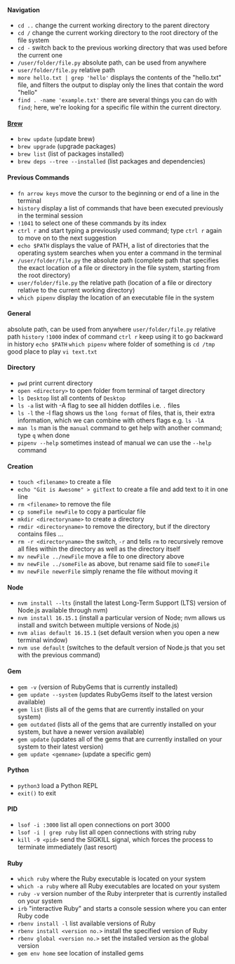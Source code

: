 #### Navigation

- `cd ..` change the current working directory to the parent directory
- `cd /` change the current working directory to the root directory of the file system
- `cd -` switch back to the previous working directory that was used before the current one
- `/user/folder/file.py` absolute path, can be used from anywhere
- `user/folder/file.py` relative path
- `more hello.txt | grep 'hello'` displays the contents of the "hello.txt" file, and filters the output to display only the lines that contain the word "hello"
- `find . -name 'example.txt'` there are several things you can do with `find`; here, we're looking for a specific file within the current directory.

#### [Brew](https://mac.install.guide/homebrew/4.html)

- `brew update` (update brew)
- `brew upgrade` (upgrade packages)
- `brew list` (list of packages installed)
- `brew deps --tree --installed` (list packages and dependencies)

#### Previous Commands

- `fn arrow keys` move the cursor to the beginning or end of a line in the terminal
- `history` display a list of commands that have been executed previously in the terminal session
- `!1041` to select one of these commands by its index
- `ctrl r` and start typing a previously used command; type `ctrl r` again to move on to the next suggestion
- `echo $PATH` displays the value of PATH, a list of directories that the operating system searches when you enter a command in the terminal
- `/user/folder/file.py` the absolute path (complete path that specifies the exact location of a file or directory in the file system, starting from the root directory)
- `user/folder/file.py` the relative path (location of a file or directory relative to the current working directory)
- `which pipenv` display the location of an executable file in the system

#### General

absolute path, can be used from anywhere
`user/folder/file.py` relative path
`history`
`!1000` index of command
`ctrl r` keep using it to go backward in history
`echo $PATH`
`which pipenv` where folder of something is
`cd /tmp` good place to play
`vi text.txt`

#### Directory

- `pwd` print current directory
- `open <directory>` to open folder from terminal of target directory
- `ls Desktop` list all contents of `Desktop`
- `ls -a` list with -A flag to see all hidden dotfiles i.e. `.` files
- `ls -l` the -l flag shows us the `long format` of files, that is, their extra information, which we can combine with others flags e.g. `ls -lA`
- `man ls` man is the `manual` command to get help with another command; type `q` when done
- `pipenv --help` sometimes instead of manual we can use the `--help` command

#### Creation

- `touch <filename>` to create a file
- `echo "Git is Awesome" > gitText` to create a file and add text to it in one line
- `rm <filename>` to remove the file
- `cp someFile newFile` to copy a particular file
- `mkdir <directoryname>` to create a directory
- `rmdir <directoryname>` to remove the directory, but if the directory contains files ...
- `rm -r <directoryname>` the switch, `-r` and tells `rm` to recursively remove all files within the directory as well as the directory itself
- `mv newFile ../newFile` move a file to one directory above
- `mv newFile ../someFile` as above, but rename said file to `someFile`
- `mv newFile newerFile` simply rename the file without moving it

#### Node

- `nvm install --lts` (install the latest Long-Term Support (LTS) version of Node.js available through nvm)
- `nvm install 16.15.1` (install a particular version of Node; nvm allows us install and switch between multiple versions of Node.js)
- `nvm alias default 16.15.1` (set default version when you open a new terminal window)
- `nvm use default` (switches to the default version of Node.js that you set with the previous command)

#### Gem

- `gem -v` (version of RubyGems that is currently installed)
- `gem update --system` (updates RubyGems itself to the latest version available)
- `gem list` (lists all of the gems that are currently installed on your system)
- `gem outdated` (lists all of the gems that are currently installed on your system, but have a newer version available)
- `gem update` (updates all of the gems that are currently installed on your system to their latest version)
- `gem update <gemname>` (update a specific gem)

#### Python

- `python3` load a Python REPL
- `exit()` to exit

#### PID

- `lsof -i :3000` list all open connections on port 3000
- `lsof -i | grep ruby` list all open connections with string ruby
- `kill -9 <pid>` send the SIGKILL signal, which forces the process to terminate immediately (last resort)

#### Ruby

- `which ruby` where the Ruby executable is located on your system
- `which -a ruby` where all Ruby executables are located on your system
- `ruby -v` version number of the Ruby interpreter that is currently installed on your system
- `irb` "interactive Ruby" and starts a console session where you can enter Ruby code
- `rbenv install -l` list available versions of Ruby
- `rbenv install <version no.>` install the specified version of Ruby
- `rbenv global <version no.>` set the installed version as the global version
- `gem env home` see location of installed gems
